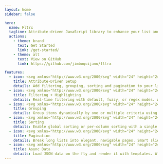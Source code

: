 ```yaml
---
layout: home
sidebar: false

hero:
  name: Fltrx
  tagline: Attribute-driven JavaScript library to enhance your list and tables. With filtering, highlighting, sorting, grouping, pagination and async data binding.
  actions:
    - theme: brand
      text: Get Started
      link: /get-started/
    - theme: alt
      text: View on GitHub
      link: https://github.com/jimboquijano/fltrx

features:
  - icon: <svg xmlns="http://www.w3.org/2000/svg" width="24" height="24" fill="currentColor" viewBox="0 0 24 24"><path d="M3 12l9-9 9 9-9 9-9-9zm9-5.586L5.586 12 12 18.414 18.414 12 12 6.414z"/></svg>
    title: Attribute-Driven Setup
    details: Add filtering, grouping, sorting and pagination to your lists and tables using nothing but HTML attributes. No boilerplate JavaScript or complex configuration.
  - icon: <svg xmlns="http://www.w3.org/2000/svg" width="24" height="24" fill="currentColor" viewBox="0 0 24 24"><path d="M3 4h18v2l-7 8v6l-4 2v-8L3 6V4z"/></svg>
    title: Filtering + Highlighting
    details: Real-time filtering with default, fuzzy, or regex modes. Automatically highlights matching text while preserving your event listeners and markup.
  - icon: <svg xmlns="http://www.w3.org/2000/svg" width="24" height="24" fill="currentColor" viewBox="0 0 24 24"><path d="M4 4h6v6H4V4zm10 0h6v6h-6V4zM4 14h6v6H4v-6zm10 0h6v6h-6v-6z"/></svg>
    title: Grouping
    details: Group items dynamically by one or multiple criteria using simple selects. Includes an “All” option and works seamlessly with filters and sorting.
  - icon: <svg xmlns="http://www.w3.org/2000/svg" width="24" height="24" fill="currentColor" viewBox="0 0 24 24"><path d="M7 18l-5-5h10l-5 5zm10-12l5 5H12l5-5z"/></svg>
    title: Sorting
    details: Enable global sorting or per-column sorting with a single attribute. Visual indicators for ascending & descending states are built-in.
  - icon: <svg xmlns="http://www.w3.org/2000/svg" width="24" height="24" fill="currentColor" viewBox="0 0 24 24"><path d="M4 6h16v2H4V6zm0 5h16v2H4v-2zm0 5h16v2H4v-2z"/></svg>
    title: Pagination
    details: Break long lists into elegant, navigable pages. Smart sliding windows, ellipsis, and fully customizable controls are included out of the box.
  - icon: <svg xmlns="http://www.w3.org/2000/svg" width="24" height="24" fill="currentColor" viewBox="0 0 24 24"><path d="M12 2a10 10 0 100 20h6v-2h-6a8 8 0 118-8h-2l3 4 3-4h-2a10 10 0 00-10-10z"/></svg>
    title: Async Data
    details: Load JSON data on the fly and render it with templates. All Fltrx features — filtering, grouping, sorting and pagination — remain fully compatible.
---
```

